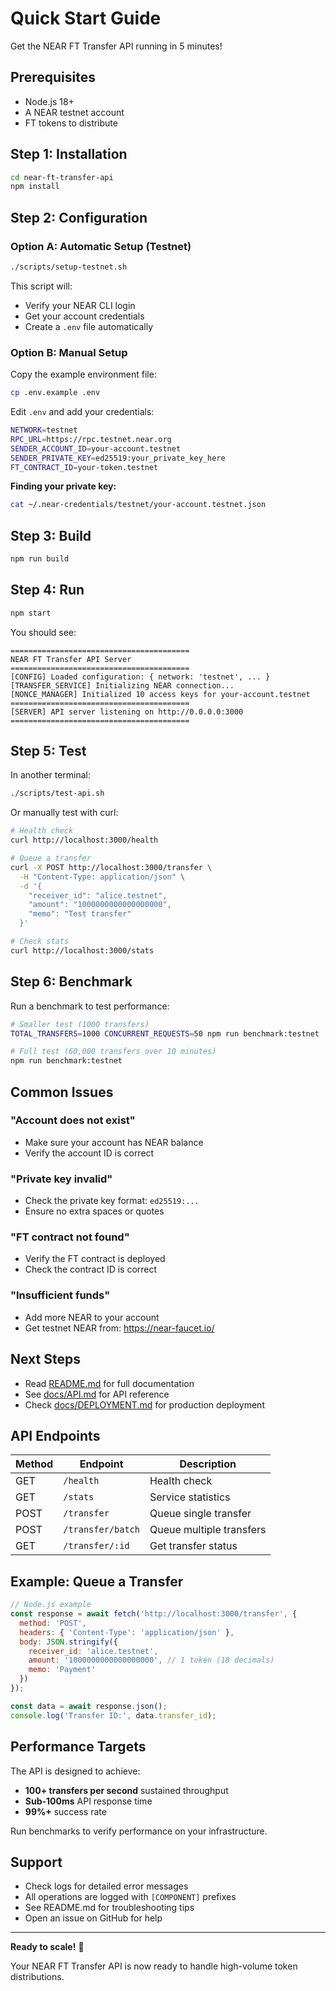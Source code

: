# Quick Start Guide

Get the NEAR FT Transfer API running in 5 minutes!

## Prerequisites

- Node.js 18+
- A NEAR testnet account
- FT tokens to distribute

## Step 1: Installation

```bash
cd near-ft-transfer-api
npm install
```

## Step 2: Configuration

### Option A: Automatic Setup (Testnet)

```bash
./scripts/setup-testnet.sh
```

This script will:
- Verify your NEAR CLI login
- Get your account credentials
- Create a `.env` file automatically

### Option B: Manual Setup

Copy the example environment file:

```bash
cp .env.example .env
```

Edit `.env` and add your credentials:

```bash
NETWORK=testnet
RPC_URL=https://rpc.testnet.near.org
SENDER_ACCOUNT_ID=your-account.testnet
SENDER_PRIVATE_KEY=ed25519:your_private_key_here
FT_CONTRACT_ID=your-token.testnet
```

**Finding your private key:**
```bash
cat ~/.near-credentials/testnet/your-account.testnet.json
```

## Step 3: Build

```bash
npm run build
```

## Step 4: Run

```bash
npm start
```

You should see:

```
========================================
NEAR FT Transfer API Server
========================================
[CONFIG] Loaded configuration: { network: 'testnet', ... }
[TRANSFER_SERVICE] Initializing NEAR connection...
[NONCE_MANAGER] Initialized 10 access keys for your-account.testnet
========================================
[SERVER] API server listening on http://0.0.0.0:3000
========================================
```

## Step 5: Test

In another terminal:

```bash
./scripts/test-api.sh
```

Or manually test with curl:

```bash
# Health check
curl http://localhost:3000/health

# Queue a transfer
curl -X POST http://localhost:3000/transfer \
  -H "Content-Type: application/json" \
  -d '{
    "receiver_id": "alice.testnet",
    "amount": "1000000000000000000",
    "memo": "Test transfer"
  }'

# Check stats
curl http://localhost:3000/stats
```

## Step 6: Benchmark

Run a benchmark to test performance:

```bash
# Smaller test (1000 transfers)
TOTAL_TRANSFERS=1000 CONCURRENT_REQUESTS=50 npm run benchmark:testnet

# Full test (60,000 transfers over 10 minutes)
npm run benchmark:testnet
```

## Common Issues

### "Account does not exist"
- Make sure your account has NEAR balance
- Verify the account ID is correct

### "Private key invalid"
- Check the private key format: `ed25519:...`
- Ensure no extra spaces or quotes

### "FT contract not found"
- Verify the FT contract is deployed
- Check the contract ID is correct

### "Insufficient funds"
- Add more NEAR to your account
- Get testnet NEAR from: https://near-faucet.io/

## Next Steps

- Read [README.md](README.md) for full documentation
- See [docs/API.md](docs/API.md) for API reference
- Check [docs/DEPLOYMENT.md](docs/DEPLOYMENT.md) for production deployment

## API Endpoints

| Method | Endpoint | Description |
|--------|----------|-------------|
| GET | `/health` | Health check |
| GET | `/stats` | Service statistics |
| POST | `/transfer` | Queue single transfer |
| POST | `/transfer/batch` | Queue multiple transfers |
| GET | `/transfer/:id` | Get transfer status |

## Example: Queue a Transfer

```javascript
// Node.js example
const response = await fetch('http://localhost:3000/transfer', {
  method: 'POST',
  headers: { 'Content-Type': 'application/json' },
  body: JSON.stringify({
    receiver_id: 'alice.testnet',
    amount: '1000000000000000000', // 1 token (18 decimals)
    memo: 'Payment'
  })
});

const data = await response.json();
console.log('Transfer ID:', data.transfer_id);
```

## Performance Targets

The API is designed to achieve:

- **100+ transfers per second** sustained throughput
- **Sub-100ms** API response time
- **99%+** success rate

Run benchmarks to verify performance on your infrastructure.

## Support

- Check logs for detailed error messages
- All operations are logged with `[COMPONENT]` prefixes
- See README.md for troubleshooting tips
- Open an issue on GitHub for help

---

**Ready to scale!** 🚀

Your NEAR FT Transfer API is now ready to handle high-volume token distributions.
